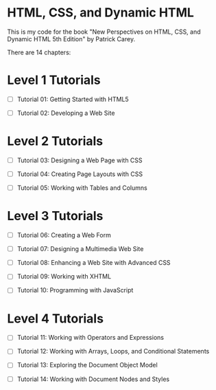 # HTML, CSS, and Dynamic HTML

This is my code for the book "New Perspectives on HTML, CSS, and Dynamic HTML 5th Edition" by Patrick Carey.

There are 14 chapters:

# Level 1 Tutorials
- [ ] Tutorial 01: Getting Started with HTML5
- [ ] Tutorial 02: Developing a Web Site


# Level 2 Tutorials
- [ ] Tutorial 03: Designing a Web Page with CSS
- [ ] Tutorial 04: Creating Page Layouts with CSS
- [ ] Tutorial 05: Working with Tables and Columns


# Level 3 Tutorials
- [ ] Tutorial 06: Creating a Web Form
- [ ] Tutorial 07: Designing a Multimedia Web Site
- [ ] Tutorial 08: Enhancing a Web Site with Advanced CSS
- [ ] Tutorial 09: Working with XHTML
- [ ] Tutorial 10: Programming with JavaScript


# Level 4 Tutorials
- [ ] Tutorial 11: Working with Operators and Expressions
- [ ] Tutorial 12: Working with Arrays, Loops, and Conditional Statements
- [ ] Tutorial 13: Exploring the Document Object Model
- [ ] Tutorial 14: Working with Document Nodes and Styles



